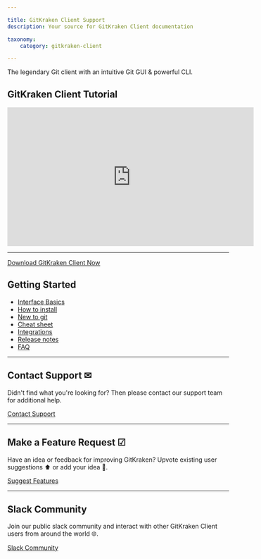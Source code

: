 ```yaml
---

title: GitKraken Client Support
description: Your source for GitKraken Client documentation  

taxonomy:
    category: gitkraken-client

---
```


The legendary Git client with an intuitive Git GUI & powerful CLI.

<a id="get-started"></a>
## GitKraken Client Tutorial

<div class='embed-container embed-container--16-9'>
    <iframe width='560' height='315' src='https://www.youtube.com/embed/RiAeNSFjjLc?rel=0&vq=hd1080' frameborder='0' allowfullscreen></iframe>
</div>

***

<a class="button button--basic" href="https://www.gitkraken.com/download" target="_blank">Download GitKraken Client Now</a>


## Getting Started

- [Interface Basics](https://devhelpcenter.wpengine.com/gitkraken-client/interface/)
- [How to install](https://devhelpcenter.wpengine.com/gitkraken-client/how-to-install/)
- [New to git](https://devhelpcenter.wpengine.com/gitkraken-client/guide/)
- [Cheat sheet](https://www.gitkraken.com/pdfs/gitkraken-git-gui-cheat-sheet)
- [Integrations](https://devhelpcenter.wpengine.com/gitkraken-client/integrations/)
- [Release notes](https://devhelpcenter.wpengine.com/gitkraken-client/current/)
- [FAQ](https://devhelpcenter.wpengine.com/gitkraken-client/faq/)

***

## Contact Support ✉

Didn't find what you're looking for? Then please contact our support team for additional help.

<a class="button button--basic" href="https://www.gitkraken.com/git-client/contact-support" target="_blank">Contact Support</a><i class="fa fa-external-link"></i>

***

## Make a Feature Request ☑

Have an idea or feedback for improving GitKraken? Upvote existing user suggestions ⬆️ or add your idea 📝.

<a class="button button--basic" href="https://feedback.gitkraken.com/" target="_blank">Suggest Features</a><i class="fa fa-external-link"></i>


***

## Slack Community <i class="fa-brands fa-slack"></i>

Join our public slack community and interact with other GitKraken Client users from around the world 🌐.

<a class="button button--basic" href="https://slack.gitkraken.com/" target="_blank">Slack Community</a><i class="fa fa-external-link"></i>
